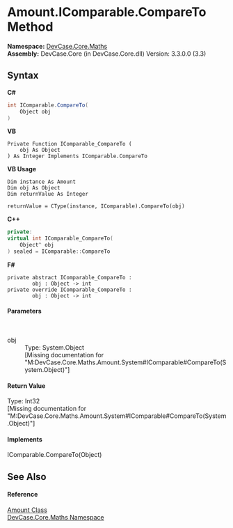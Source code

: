 # Amount.IComparable.CompareTo Method 
 

**Namespace:**&nbsp;<a href="N_DevCase_Core_Maths">DevCase.Core.Maths</a><br />**Assembly:**&nbsp;DevCase.Core (in DevCase.Core.dll) Version: 3.3.0.0 (3.3)

## Syntax

**C#**<br />
``` C#
int IComparable.CompareTo(
	Object obj
)
```

**VB**<br />
``` VB
Private Function IComparable_CompareTo ( 
	obj As Object
) As Integer Implements IComparable.CompareTo
```

**VB Usage**<br />
``` VB Usage
Dim instance As Amount
Dim obj As Object
Dim returnValue As Integer

returnValue = CType(instance, IComparable).CompareTo(obj)
```

**C++**<br />
``` C++
private:
virtual int IComparable_CompareTo(
	Object^ obj
) sealed = IComparable::CompareTo
```

**F#**<br />
``` F#
private abstract IComparable_CompareTo : 
        obj : Object -> int 
private override IComparable_CompareTo : 
        obj : Object -> int 
```


#### Parameters
&nbsp;<dl><dt>obj</dt><dd>Type: System.Object<br />\[Missing <param name="obj"/> documentation for "M:DevCase.Core.Maths.Amount.System#IComparable#CompareTo(System.Object)"\]</dd></dl>

#### Return Value
Type: Int32<br />\[Missing <returns> documentation for "M:DevCase.Core.Maths.Amount.System#IComparable#CompareTo(System.Object)"\]

#### Implements
IComparable.CompareTo(Object)<br />

## See Also


#### Reference
<a href="T_DevCase_Core_Maths_Amount">Amount Class</a><br /><a href="N_DevCase_Core_Maths">DevCase.Core.Maths Namespace</a><br />
